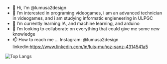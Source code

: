 - 👋 Hi, I’m @lumusa2design
- 👀 I’m interested in programing videogames, i am an advanced technician in videogames, and i am studying informatic engieneering in ULPGC
- 🌱 I’m currently learning IA, and machine learning, and arduino
- 💞️ I’m looking to collaborate on everything that could give me some new knowledge
- 📫 How to reach me ...
Instagram: @lumusa2design
linkedin:https://www.linkedin.com/in/luis-muñoz-sanz-4314541a5

<!---
lumusa2design/lumusa2design is a ✨ special ✨ repository because its `README.md` (this file) appears on your GitHub profile.
You can click the Preview link to take a look at your changes.
--->
![Top Langs](https://github-readme-stats.vercel.app/api/top-langs/?username=lumusa2design&layout=compact)
